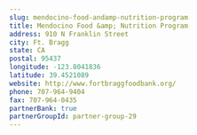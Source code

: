 ```yaml
---
slug: mendocino-food-andamp-nutrition-program
title: Mendocino Food &amp; Nutrition Program
address: 910 N Franklin Street
city: Ft. Bragg
state: CA
postal: 95437
longitude: -123.8041836
latitude: 39.4521089
website: http://www.fortbraggfoodbank.org/
phone: 707-964-9404
fax: 707-964-0435
partnerBank: true
partnerGroupId: partner-group-29
---
```

